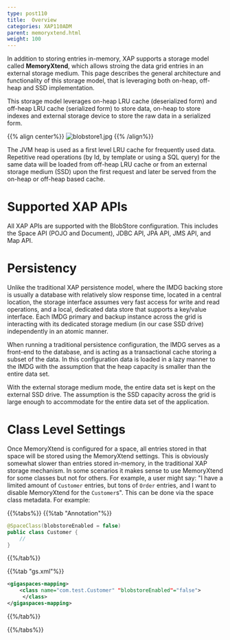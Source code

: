 ```yaml
---
type: post110
title:  Overview
categories: XAP110ADM
parent: memoryxtend.html
weight: 100
---
```


In addition to storing entries in-memory, XAP supports a storage model called **MemoryXtend**, which allows stroing the data grid entries in an external storage medium. This page describes the general architecture and functionality of this storage model, that is leveraging both on-heap, off-heap and SSD implementation.

This storage model leverages on-heap LRU cache (deserialized form) and off-heap LRU cache (serialized form) to store data, on-heap to store indexes and external storage device to store the raw data in a serialized form. 

{{% align center%}}
![blobstore1.jpg](/attachment_files/blobstore1.jpg)
{{% /align%}}

The JVM heap is used as a first level LRU cache for frequently used data. Repetitive read operations (by Id, by template or using a SQL query) for the same data will be loaded from off-heap LRU cache or from an external storage medium (SSD) upon the first request and later be served from the on-heap or off-heap based cache.

# Supported XAP APIs

All XAP APIs are supported with the BlobStore configuration. This includes the Space API (POJO and Document), JDBC API, JPA API, JMS API, and Map API. 

# Persistency

Unlike the traditional XAP persistence model, where the IMDG backing store is usually a database with relatively slow response time, located in a central location, the storage interface assumes very fast access for write and read operations, and a local, dedicated data store that supports a key/value interface. Each IMDG primary and backup instance across the grid is interacting with its dedicated storage medium (in our case SSD drive) independently in an atomic manner. 

When running a traditional persistence configuration, the IMDG serves as a front-end to the database, and is acting as a transactional cache storing a subset of the data. In this configuration data is loaded in a lazy manner to the IMDG with the assumption that the heap capacity is smaller than the entire data set.

With the external storage medium mode, the entire data set is kept on the external SSD drive. The assumption is the SSD capacity across the grid is large enough to accommodate for the entire data set of the application.


# Class Level Settings

Once MemoryXtend is configured for a space, all entries stored in that space will be stored using the MemoryXtend settings. This is obviously somewhat slower than entries stored in-memory, in the traditional XAP storage mechanism. In some scenarios it makes sense to use MemoryXtend for some classes but not for others. For example, a user might say: "I have a limited amount of `Customer` entries, but tons of `Order` entries, and I want to disable MemoryXtend for the `Customer`s". This can be done via the space class metadata. For example:

{{%tabs%}}
{{%tab "Annotation"%}}

```java
@SpaceClass(blobstoreEnabled = false)
public class Customer {
    //
}
```

{{%/tab%}}

{{%tab "gs.xml"%}}
```xml
<gigaspaces-mapping>
    <class name="com.test.Customer" "blobstoreEnabled"="false">
     </class>
</gigaspaces-mapping>
```
{{%/tab%}}

{{%/tabs%}}
